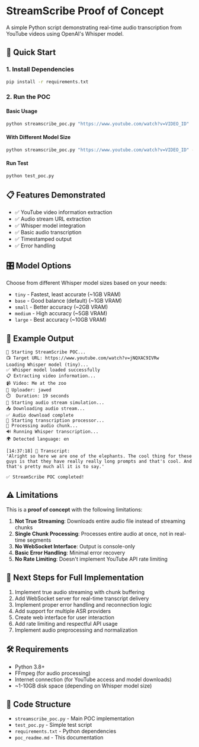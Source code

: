 # StreamScribe Proof of Concept

A simple Python script demonstrating real-time audio transcription from YouTube videos using OpenAI's Whisper model.

## 🚀 Quick Start

### 1. Install Dependencies

```bash
pip install -r requirements.txt
```

### 2. Run the POC

#### Basic Usage
```bash
python streamscribe_poc.py "https://www.youtube.com/watch?v=VIDEO_ID"
```

#### With Different Model Size
```bash
python streamscribe_poc.py "https://www.youtube.com/watch?v=VIDEO_ID" --model small
```

#### Run Test
```bash
python test_poc.py
```

## 📋 Features Demonstrated

- ✅ YouTube video information extraction
- ✅ Audio stream URL extraction  
- ✅ Whisper model integration
- ✅ Basic audio transcription
- ✅ Timestamped output
- ✅ Error handling

## 🎛️ Model Options

Choose from different Whisper model sizes based on your needs:

- `tiny` - Fastest, least accurate (~1GB VRAM)
- `base` - Good balance (default) (~1GB VRAM) 
- `small` - Better accuracy (~2GB VRAM)
- `medium` - High accuracy (~5GB VRAM)
- `large` - Best accuracy (~10GB VRAM)

## 📝 Example Output

```
🚀 Starting StreamScribe POC...
📺 Target URL: https://www.youtube.com/watch?v=jNQXAC9IVRw
Loading Whisper model (tiny)...
✅ Whisper model loaded successfully
📋 Extracting video information...
📹 Video: Me at the zoo
👤 Uploader: jawed
⏱️  Duration: 19 seconds
🎵 Starting audio stream simulation...
📥 Downloading audio stream...
✅ Audio download complete
🎤 Starting transcription processor...
🔄 Processing audio chunk...
🔊 Running Whisper transcription...
🌍 Detected language: en

[14:37:18] 📝 Transcript:
'Alright so here we are one of the elephants. The cool thing for these guys is that they have really really long prompts and that's cool. And that's pretty much all it is to say.'

✅ StreamScribe POC completed!
```

## ⚠️ Limitations

This is a **proof of concept** with the following limitations:

1. **Not True Streaming**: Downloads entire audio file instead of streaming chunks
2. **Single Chunk Processing**: Processes entire audio at once, not in real-time segments
3. **No WebSocket Interface**: Output is console-only
4. **Basic Error Handling**: Minimal error recovery
5. **No Rate Limiting**: Doesn't implement YouTube API rate limiting

## 🔧 Next Steps for Full Implementation

1. Implement true audio streaming with chunk buffering
2. Add WebSocket server for real-time transcript delivery
3. Implement proper error handling and reconnection logic
4. Add support for multiple ASR providers
5. Create web interface for user interaction
6. Add rate limiting and respectful API usage
7. Implement audio preprocessing and normalization

## 🛠️ Requirements

- Python 3.8+
- FFmpeg (for audio processing)
- Internet connection (for YouTube access and model downloads)
- ~1-10GB disk space (depending on Whisper model size)

## 📖 Code Structure

- `streamscribe_poc.py` - Main POC implementation
- `test_poc.py` - Simple test script
- `requirements.txt` - Python dependencies
- `poc_readme.md` - This documentation